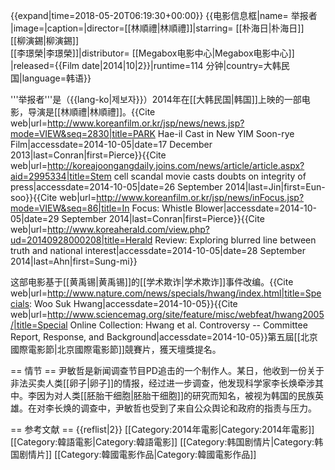 {{expand|time=2018-05-20T06:19:30+00:00}}
{{电影信息框|name= 举报者 |image=|caption=|director=[[林順禮|林順禮]]|starring= [[朴海日|朴海日]]<br />
[[柳演錫|柳演錫]]<br />[[李璟榮|李璟榮]]|distributor= [[Megabox电影中心|Megabox电影中心]] |released={{Film date|2014|10|2}}|runtime=114 分钟|country=大韩民国|language=韩语}}

'''举报者'''是（{{lang-ko|제보자}}）2014年在[[大韩民国|韩国]]上映的一部电影，导演是[[林順禮|林順禮]]。<ref>{{Cite web|url=http://www.koreanfilm.or.kr/jsp/news/news.jsp?mode=VIEW&seq=2830|title=PARK Hae-il Cast in New YIM Soon-rye Film|accessdate=2014-10-05|date=17 December 2013|last=Conran|first=Pierce}}</ref><ref>{{Cite web|url=http://koreajoongangdaily.joins.com/news/article/article.aspx?aid=2995334|title=Stem cell scandal movie casts doubts on integrity of press|accessdate=2014-10-05|date=26 September 2014|last=Jin|first=Eun-soo}}</ref><ref>{{Cite web|url=http://www.koreanfilm.or.kr/jsp/news/inFocus.jsp?mode=VIEW&seq=86|title=In Focus: Whistle Blower|accessdate=2014-10-05|date=29 September 2014|last=Conran|first=Pierce}}</ref><ref>{{Cite web|url=http://www.koreaherald.com/view.php?ud=20140928000208|title=Herald Review: Exploring blurred line between truth and national interest|accessdate=2014-10-05|date=28 September 2014|last=Ahn|first=Sung-mi}}</ref>

这部电影基于[[黄禹锡|黄禹锡]]的[[学术欺诈|学术欺诈]]事件改编。<ref>{{Cite web|url=http://www.nature.com/news/specials/hwang/index.html|title=Specials: Woo Suk Hwang|accessdate=2014-10-05}}</ref><ref>{{Cite web|url=http://www.sciencemag.org/site/feature/misc/webfeat/hwang2005/|title=Special Online Collection: Hwang et al. Controversy -- Committee Report, Response, and Background|accessdate=2014-10-05}}</ref>第五屆[[北京國際電影節|北京國際電影節]]競賽片，獲天壇獎提名。

== 情节 ==
尹敏哲是新闻调查节目PD追击的一个制作人。某日，他收到一份关于非法买卖人类[[卵子|卵子]]的情报，经过进一步调查，他发现科学家李长焕牵涉其中。李因为对人类[[胚胎干细胞|胚胎干细胞]]的研究而知名，被视为韩国的民族英雄。在对李长焕的调查中，尹敏哲也受到了来自公众舆论和政府的指责与压力。

== 参考文献 ==
{{reflist|2}}
[[Category:2014年電影|Category:2014年電影]]
[[Category:韓語電影|Category:韓語電影]]
[[Category:韩国剧情片|Category:韩国剧情片]]
[[Category:韓國電影作品|Category:韓國電影作品]]